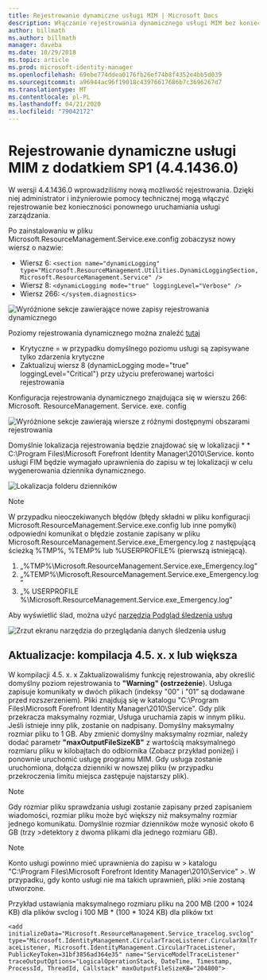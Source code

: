 ```yaml
---
title: Rejestrowanie dynamiczne usługi MIM | Microsoft Docs
description: Włączanie rejestrowania dynamicznego usługi MIM bez konieczności ponownego uruchamiania usługi zarządzania
author: billmath
ms.author: billmath
manager: daveba
ms.date: 10/29/2018
ms.topic: article
ms.prod: microsoft-identity-manager
ms.openlocfilehash: 69ebe774ddea0176fb26ef74b8f4352e4bb5d039
ms.sourcegitcommit: a96944ac96f19018c43976617686b7c3696267d7
ms.translationtype: MT
ms.contentlocale: pl-PL
ms.lasthandoff: 04/21/2020
ms.locfileid: "79042172"
---
```

# <a name="mim-sp1-4414360--service-dynamic-logging"></a>Rejestrowanie dynamiczne usługi MIM z dodatkiem SP1 (4.4.1436.0)

W wersji 4.4.1436.0 wprowadziliśmy nową możliwość rejestrowania. Dzięki niej administrator i inżynierowie pomocy technicznej mogą włączyć rejestrowanie bez konieczności ponownego uruchamiania usługi zarządzania.

Po zainstalowaniu w pliku Microsoft.ResourceManagement.Service.exe.config zobaczysz nowy wiersz o nazwie:

*   Wiersz 6: ``<section name="dynamicLogging" type="Microsoft.ResourceManagement.Utilities.DynamicLoggingSection, Microsoft.ResourceManagement.Service" />``
*   Wiersz 8: ``<dynamicLogging mode="true" loggingLevel="Verbose" />``
*   Wiersz 266: ``</system.diagnostics> ``

![Wyróżnione sekcje zawierające nowe zapisy rejestrowania dynamicznego](media/mim-service-dynamic-logging/screen01.png)

Poziomy rejestrowania dynamicznego można znaleźć [tutaj](https://msdn.microsoft.com/library/ms733025(v=vs.110).aspx#Anchor_3)

- Krytyczne = w przypadku domyślnego poziomu usługi są zapisywane tylko zdarzenia krytyczne
- Zaktualizuj wiersz 8 (dynamicLogging mode="true" loggingLevel="Critical") przy użyciu preferowanej wartości rejestrowania

Konfiguracja rejestrowania dynamicznego znajdująca się w wierszu 266: Microsoft. ResourceManagement. Service. exe. config

![Wyróżnione sekcje zawierają wiersze z różnymi dostępnymi obszarami rejestrowania](media/mim-service-dynamic-logging/screen02.png)

Domyślnie lokalizacja rejestrowania będzie znajdować się w lokalizacji * * C:\Program Files\Microsoft Forefront Identity Manager\2010\Service. konto usługi FIM będzie wymagało uprawnienia do zapisu w tej lokalizacji w celu wygenerowania dziennika dynamicznego.

![Lokalizacja folderu dzienników](media/mim-service-dynamic-logging/screen03.png)

> [!NOTE]
>  W przypadku nieoczekiwanych błędów (błędy składni w pliku konfiguracji Microsoft.ResourceManagement.Service.exe.config lub inne pomyłki) odpowiedni komunikat o błędzie zostanie zapisany w pliku Microsoft.ResourceManagement.Service.exe_Emergency.log z następującą ścieżką %TMP%, %TEMP% lub %USERPROFILE% (pierwszą istniejącą).  
> 1. „%TMP%\Microsoft.ResourceManagement.Service.exe_Emergency.log”
> 2. „%TEMP%\Microsoft.ResourceManagement.Service.exe_Emergency.log”
> 3. „% USERPROFILE %\Microsoft.ResourceManagement.Service.exe_Emergency.log”

Aby wyświetlić ślad, można użyć [narzędzia Podgląd śledzenia usług](https://msdn.microsoft.com//library/aa751795(v=vs.110).aspx)

 ![Zrzut ekranu narzędzia do przeglądania danych śledzenia usług](media/mim-service-dynamic-logging/screen04.png)

## <a name="updates-build-45xx-or-greater"></a>Aktualizacje: kompilacja 4.5. x. x lub większa

W kompilacji 4.5. x. x Zaktualizowaliśmy funkcję rejestrowania, aby określić domyślny poziom rejestrowania to **"Warning" (ostrzeżenie**). Usługa zapisuje komunikaty w dwóch plikach (indeksy "00" i "01" są dodawane przed rozszerzeniem). Pliki znajdują się w katalogu "C:\Program Files\Microsoft Forefront Identity Manager\2010\Service". Gdy plik przekracza maksymalny rozmiar, Usługa uruchamia zapis w innym pliku. Jeśli istnieje inny plik, zostanie on nadpisany. Domyślny maksymalny rozmiar pliku to 1 GB. Aby zmienić domyślny maksymalny rozmiar, należy dodać parametr **"maxOutputFileSizeKB"** z wartością maksymalnego rozmiaru pliku w kilobajtach do odbiornika (Zobacz przykład poniżej) i ponownie uruchomić usługę programu MIM. Gdy usługa zostanie uruchomiona, dołącza dzienniki w nowszej pliku (w przypadku przekroczenia limitu miejsca zastępuje najstarszy plik). 

> [!NOTE] 
> Gdy rozmiar pliku sprawdzania usługi zostanie zapisany przed zapisaniem wiadomości, rozmiar pliku może być większy niż maksymalny rozmiar jednego komunikatu. Domyślnie rozmiar dzienników może wynosić około 6 GB (trzy >detektory z dwoma plikami dla jednego rozmiaru GB).

> [!NOTE] 
> Konto usługi powinno mieć uprawnienia do zapisu w > katalogu "C:\Program Files\Microsoft Forefront Identity Manager\2010\Service" >. W przypadku, gdy konto usługi nie ma takich uprawnień, pliki >nie zostaną utworzone.

Przykład ustawiania maksymalnego rozmiaru pliku na 200 MB (200 * 1024 KB) dla plików svclog i 100 MB * (100 * 1024 KB) dla plików txt

`<add initializeData="Microsoft.ResourceManagement.Service_tracelog.svclog" type="Microsoft.IdentityManagement.CircularTraceListener.CircularXmlTraceListener, Microsoft.IdentityManagement.CircularTraceListener, PublicKeyToken=31bf3856ad364e35" name="ServiceModelTraceListener" traceOutputOptions="LogicalOperationStack, DateTime, Timestamp, ProcessId, ThreadId, Callstack" maxOutputFileSizeKB="204800">`
